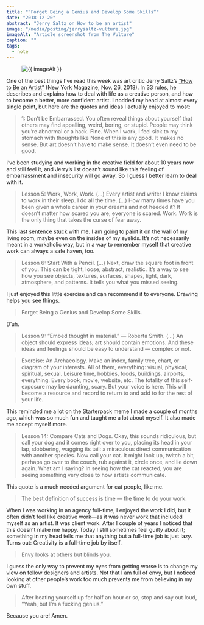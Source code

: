 ```yaml
---
title: "“Forget Being a Genius and Develop Some Skills”"
date: "2018-12-20"
abstract: "Jerry Saltz on How to be an artist"
image: "/media/postimg/jerrysaltz-vulture.jpg"
imageAlt: "Article screenshot from The Vulture"
caption: ""
tags: 
  - note
---
```


<figure>
  <img src="{{ image }}" alt=" {{ imageAlt }}">
</figure>

One of the best things I’ve read this week was art critic Jerry Saltz’s [“How to Be an Artist”](https://www.vulture.com/2018/11/jerry-saltz-how-to-be-an-artist.html) (New York Magazine, Nov. 26, 2018). In 33 rules, he describes and explains how to deal with life as a creative person, and how to become a better, more confident artist. I nodded my head at almost every single point, but here are the quotes and ideas I actually enjoyed to most:

> 1: Don’t be Embarrassed. You often reveal things about yourself that others may find appalling, weird, boring, or stupid. People may think you’re abnormal or a hack. Fine. When I work, I feel sick to my stomach with thoughts like None of this is any good. It makes no sense. But art doesn’t have to make sense. It doesn’t even need to be good.

I’ve been studying and working in the creative field for about 10 years now and still feel it, and Jerry’s list doesn’t sound like this feeling of embarrassment and insecurity will go away. So I guess I better learn to deal with it.

> Lesson 5: Work, Work, Work. (…) Every artist and writer I know claims to work in their sleep. I do all the time. (…) How many times have you been given a whole career in your dreams and not heeded it? It doesn’t matter how scared you are; everyone is scared. Work. Work is the only thing that takes the curse of fear away.

This last sentence stuck with me. I am going to paint it on the wall of my living room, maybe even on the insides of my eyelids. It’s not necessarily meant in a workaholic way, but in a way to remember myself that creative work can always a safe haven, too.

> Lesson 6: Start With a Pencil. (…) Next, draw the square foot in front of you. This can be tight, loose, abstract, realistic. It’s a way to see how you see objects, textures, surfaces, shapes, light, dark, atmosphere, and patterns. It tells you what you missed seeing.

I just enjoyed this little exercise and can recommend it to everyone. Drawing helps you see things.

> Forget Being a Genius and Develop Some Skills.

D’uh.

> Lesson 9: “Embed thought in material.” — Roberta Smith. (…) An object should express ideas; art should contain emotions. And these ideas and feelings should be easy to understand — complex or not.

> Exercise: An Archaeology. Make an index, family tree, chart, or diagram of your interests. All of them, everything: visual, physical, spiritual, sexual. Leisure time, hobbies, foods, buildings, airports, everything. Every book, movie, website, etc. The totality of this self-exposure may be daunting, scary. But your voice is here. This will become a resource and record to return to and add to for the rest of your life.

This reminded me a lot on the Starterpack meme I made a couple of months ago, which was so much fun and taught me a lot about myself. It also made me accept myself more.

> Lesson 14: Compare Cats and Dogs. Okay, this sounds ridiculous, but call your dog and it comes right over to you, placing its head in your lap, slobbering, wagging its tail: a miraculous direct communication with another species. Now call your cat. It might look up, twitch a bit, perhaps go over to the couch, rub against it, circle once, and lie down again. What am I saying? In seeing how the cat reacted, you are seeing something very close to how artists communicate.

This quote is a much needed argument for cat people, like me.

> The best definition of success is time — the time to do your work.

When I was working in an agency full-time, I enjoyed the work I did, but it often didn’t feel like creative work—as it was never work that included myself as an artist. It was client work. After I couple of years I noticed that this doesn’t make me happy. Today I still sometimes feel guilty about it; something in my head tells me that anything but a full-time job is just lazy. Turns out: Creativity is a full-time job by itself.

> Envy looks at others but blinds you.

I guess the only way to prevent my eyes from getting worse is to change my view on fellow designers and artists. Not that I am full of envy, but I noticed looking at other people’s work too much prevents me from believing in my own stuff.

> After beating yourself up for half an hour or so, stop and say out loud, “Yeah, but I’m a fucking genius.”

Because you are! Amen.